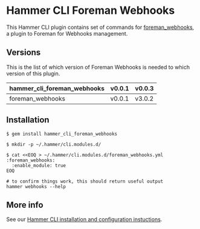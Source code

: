 # Hammer CLI Foreman Webhooks

This Hammer CLI plugin contains set of commands for [foreman_webhooks](
  https://github.com/theforeman/foreman_webhooks
), a plugin to Foreman for Webhooks management.

## Versions

This is the list of which version of Foreman Webhooks is needed to which version of this plugin.

| hammer_cli_foreman_webhooks | v0.0.1 | v0.0.3 |  
|-----------------------------|--------|--------|
|            foreman_webhooks | v0.0.1 | v3.0.2 |

## Installation

    $ gem install hammer_cli_foreman_webhooks

    $ mkdir -p ~/.hammer/cli.modules.d/

    $ cat <<EOQ > ~/.hammer/cli.modules.d/foreman_webhooks.yml
    :foreman_webhooks:
      :enable_module: true
    EOQ

    # to confirm things work, this should return useful output
    hammer webhooks --help

## More info

See our [Hammer CLI installation and configuration instuctions](
https://github.com/theforeman/hammer-cli/blob/master/doc/installation.md#installation).
